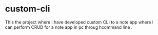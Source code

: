 # custom-cli
This the project where i have developed custom CLI to a note app where I can perform CRUD for a note app in pc throug hcommand line .
